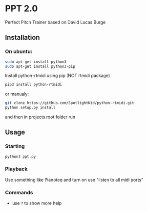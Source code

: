 # PPT 2.0
Perfect Pitch Trainer based on David Lucas Burge

## Installation

### On ubuntu:

```bash
sudo apt-get install python3
sudo apt-get install python3-pip
```
Install python-rtmidi using pip (NOT rtmidi package)
```bash
pip3 install python-rtmidi
```
or manualy:
```bash
git clone https://github.com/SpotlightKid/python-rtmidi.git
python setup.py install
```
and then in projects root folder run

## Usage

### Starting

```bash
python3 ppt.py
```
### Playback

Use something like Pianoteq and turn on use "listen to all midi ports"

### Commands

- use `?` to show more help
